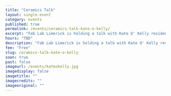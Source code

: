 ```yaml
---
title: "Ceramics Talk"
layout: single-event
category: events
published: true
permalink: /events/ceramics-talk-kate-o-kelly/
excerpt: "Fab Lab Limerick is holding a talk with Kate O' Kelly resident ceramics artist about her recent works with NCAD, Fab Lab and LSAD"
hours: "TBD"
description: "Fab Lab Limerick is holding a talk with Kate O' Kelly resident ceramics artist about her recent works with NCAD, Fab Lab and LSAD"
fee: "Free"
slug: ceramics-talk-kate-o-kelly
soon: true
past: false
imageurl: /events/kateokelly.jpg
imagedisplay: false
imagetitle: ""
imagecredits: ""
imageoriginal: ""
---
```

